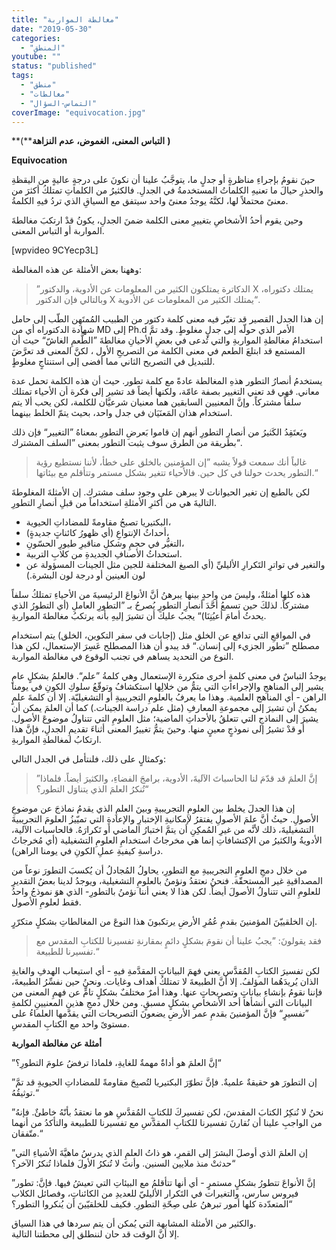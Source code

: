 ```yaml
---
title: "مغالطة المواربة"
date: "2019-05-30"
categories: 
  - "المنطق"
youtube: ""
status: "published"
tags: 
  - "منطق"
  - "مغالطات"
  - "التماس-السؤال"
coverImage: "equivocation.jpg"
---
```


**(****التباس** **المعنى،** **الغموض،** **عدم** **النزاهة** **)**

**Equivocation**

حينَ نقومُ بإجراءِ مناظرةٍ أو جدلٍ ما، يتوجَّبُ علينا أن نكونَ على درجةٍ عاليةٍ من اليقظةِ والحذرِ حيالَ ما تعنيهِ الكلماتُ المستخدمةُ في الجدلِ. فالكثيرُ من الكلماتِ تمتلكُ أكثرَ من معنىً محتملاً لها، لكنَّهُ يوجدُ معنىً واحد سيتفق مع السياقِ الذي تردُ فيهِ الكلمةُ.

وحين يقوم أحدُ الأشخاصِ بتغييرِ معنى الكلمة ضمنَ الجدلِ، يكونُ قدْ ارتكبَ مغالطةَ المواربة أو التباس المعنى.

\[wpvideo 9CYecp3L\]

وههنا بعض الأمثلة عن هذه المغالطة:

> ”الدكاترة يمتلكون الكثير من المعلومات عن الأدوية، والدكتور X يمتلك دكتوراه، وبالتالي فإن الدكتور X يمتلك الكثير من المعلومات عن الأدوية“.

إن هذا الجدل القصير قد تغيّر فيه معنى كلمة دكتور من الطبيب المُمتَهِن الطّب إلى حامل شهادة الدكتوراه أي من MD إلى Ph.d الأمر الذي حولّه إلى جدلٍ مغلوطٍ. وقد تمَّ استخدامُ مغالطةِ المواربةِ والتي تُدعى في بعضِ الأحيانِ مغالطةَ ”الطُّعمِ الغاشّ“ حيث أن المستمع قد ابتلعَ الطعم في معنى الكلمة من التصريحِ الأول ، لكنَّ المعنى قد تعرَّضَ للتبديل في التصريح الثاني مما أفضى إلى استنتاجٍ مغلوطٍ.

يستخدمُ أنصارُ التطور هذهِ المغالطة عادةً مع كلمة تطور. حيث أن هذه الكلمة تحمل عدة معاني. فهي قد تعني التغيير بصفة عامّة، ولكنها أيضاً قد تشير إلى فكرة أن الأحياء تمتلك سلفاً مشتركاً. وإنَّ المعنيين السابقين هما معنيان شرعيَّان للكلمة، لكن يحب ألا يتم استخدام هذان المَعنَيَان في جدل واحد، بحيث يتمّ الخلط بينهما.

ويَعتَقِدُ الكَثيرُ من أنصارِ التطورِ أنهم إن قاموا بَعرضِ التطورِ بمعناهُ ”التغيير“ فإن ذلك بطريقة من الطرق سوف يثبت التطور بمعنى ”السلف المشترك“.

> غالباً أنك سمعت قولاً يشبه ”إن المؤمنين بالخلق على خطأ، لأننا نستطيع رؤية التطور يحدث حولنا في كل حين. فالأحياء تتغير بشكل مستمر وتتأقلم مع بيئاتها.“

لكن بالطبع إن تغير الحيوانات لا يبرهن على وجود سلف مشترك. إن الأمثلةَ المغلوطةَ التاليةَ هي من أكثرِ الأمثلةِ استخداماً من قبلِ أنصارِ التطورِ.

- البكتيريا تصبحُ مقاومةً للمضاداتِ الحيوية،
- أحداثُ الإنتواعِ (أي ظهورُ كائناتٍ جديدةٍ)،
- التغيُّر في حجمِ وشكلِ مناقيرِ طيورِ الحسّونِ،
- استحداثُ الأصنافِ الجديدةِ من كلابِ التربية.
- والتغير في تواترِ التَكرارِ الأليليِّ (أي الصيغ المختلفة للجين مثل الجينات المسؤولة عن لون العينين أو درجة لون البشرة.)

هذه كلها أمثلةٌ، وليسَ من واحدٍ بينها يبرهنُ أنَّ الأنواعَ الرئيسيةَ من الأحياءِ تمتلكُ سلفاً مشتركاً. لذلكَ حين تسمعُ أحَّدَ أنصارِ التطورِ يُصرحُ بـ ”التطورِ العاملِ (أي التطورُ الذي يحدثُ أمامَ أعيُنِنَا)“ يجبُ عليكَ أن تشيرَ إليهِ بأنه يرتكبُ مغالطةَ المواربةِ.

في المواقعِ التي تدافع عن الخلق مثل (إجابات في سفر التكوين، الخلق) يتم استخدام مصطلح ”تطور الجزيء إلى إنسان.“ قد يبدو أن هذا المصطلح عَسِرَ الإستعمال، لكن هذا النوع من التحديد يساهم في تجنب الوقوع في مغالطة المواربة.

يوجدُ التباسٌ في معنى كلمةٍ أخرى متكررة الإستعمال وهي كلمةُ ”علم“. فالعلمُ بشكلٍ عامٍ يشير إلى المناهجِ والإجراءاتِ التي يتمُّ من خلالِها استكشافُ وتوقّعُ سلوكِ الكونِ في يومنا الراهن - أي المناهج العلمية. وهذا ما يعرفُ بالعلومِ التجريبيةِ أو التشغيليّة. إلا أن كلمةَ علمٍ يمكنُ أن تشيرَ إلى مجموعةِ المعارفِ (مثل علم دراسة الجينات.) كما أن العلمَ يمكن أن يشيرَ إلى النماذجِ التي تتعلقُ بالأحداثِ الماضية؛ مثل العلومِ التي تتناولُ موضوعَ الأصول. أو قدْ تشيرُ إلى نموذجٍ معينٍ منها. وحينَ يتمُّ تغييرُ المعنى أثناءَ تقديمِ الجدلِ، فإنَّ هذا ارتكابُ لمغالطةِ المواربةِ.

وكمثالٍ على ذلك، فلنتأمل في الجدل التالي:

> ”إنَّ العلمَ قد قدّمَ لنا الحاسباتَ الآليةَ، الأدوية، برامجَ الفضاءِ، والكثيرَ أيضاً. فلماذا تُنكرُ العلمَ الذي يتناوَل التطور؟“

إن هذا الجدلَ يخلط بين العلومِ التجريبيةِ وبينَ العلمِ الذي يقدمُ نماذجَ عن موضوعِ الأصولِ. حيثُ أنَّ علمَ الأصولِ يفتقرُ لإمكانيةِ الإختبارِ والإعادةِ التي تميّيزُ العلومَ التجريبيةَ التشغيليةَ، ذلك لأنَّه من غيرِ المُمكِنِ أن يتمَّ اختبارُ الماضي أو تَكرارَهُ. فالحاسبات الآلية، الأدويةُ والكثيرُ من الإكتشافاتِ إنما هي مخرجاتُ استخدامِ العلومِ التشغيلية (أي مُخرجاتُ دراسةِ كيفيةِ عملِ الكونِ في يومنا الراهن).

من خلال دمجِ العلومِ التجريبيةِ مع التطورِ، يحاولُ المُجادلُ أن يُكسبَ التطورَ نوعاً من المصداقيةِ غير المستحقّة. فنحنُ نعتقدُ ونؤمنُ بالعلومِ التشغيلية، ويوجدُ لدينا بعضُ التقديرِ للعلومِ التي تتناولُ الأصولَ أيضاً. لكن هذا لا يعني أننا نؤمنُ بالتطورِ- الذي هوَ نموذجُ واحدُ فقط لعلومِ الأصول.

إن الخلقييّنَ المؤمنينَ بقدمِ عُمُرِ الأرضِ يرتكبونَ هذا النوعَ من المغالطاتِ بشكلٍ متكرّرٍ.

> فقد يقولونَ: ”يجبُ علينا أن نقومَ بشكلٍ دائمٍ بمقارنةِ تفسيرنا للكتابِ المقدس مع تفسيرنا للطبيعة.“

لكن تفسيرَ الكتابِ المُقدَّس يعني فهمَ البياناتِ المقدَّمةِ فيهِ - أي استيعاب الهدفِ والغايةِ الذان يُريدَهُما المؤلفُ. إلا أنَّ الطبيعةَ لا تمتلكُ أهداف وغايات. ونحنُ حين نفسِّرُ الطبيعةَ، فإننا نقومُ بإنشاءِ بياناتٍ وتصريحاتٍ عنها. وهذا أمرٌ مختلفٌ بشكلٍ تامٍّ عن فهمِ المعنى من البيانات التي أنشأها أحد الأشخاصِ بشكلٍ مسبقٍ. ومن خلال دمجِ هذينِ المعنيينِ لكلمةِ ”تفسيرٍ“ فإنَّ المؤمنينَ بقدمِ عمر الأرضِ يضعونَ التصريحات التي يقدّمها العلماءُ على مستوىً واحد مع الكتابِ المقدسِ.

**أمثلة عن مغالطة المواربة**

”إنَّ العلمَ هو أداةٌ مهمةٌ للغايةِ، فلماذا ترفضُ علومَ التطورِ؟“

”إن التطورَ هو حقيقةٌ علميةٌ. فإنَّ تطوّرَ البكتيريا لتُصبِحَ مقاومةً للمضاداتِ الحيويةِ قد تمَّ توثيقُهُ.“

”نحنُ لا نُنكِرُ الكتابَ المقدسَ، لكن تفسيركَ للكتابِ المُقدَّسِ هو ما نعتقدُ بأنّهُ خاطئٌ. فإنهُ من الواجبِ علينا أن نُقارنَ تفسيرنا للكتابِ المقدَّسِ مع تفسيرنا للطبيعة والتأكدُ من أنهما متّفقان.“

”إن العلمَ الذي أوصلَ البشرَ إلى القمرِ، هو ذاتُ العلمِ الذي يدرسُ ماهيَّةَ الأشياءِ التي حدثتْ منذ ملايين السنين. وأنتَ لا تُنكرُ الأولَ فلماذا تُنكرُ الآخر؟“

”إنَّ الأنواعَ تتطورُ بشكلٍ مستمرٍ - أي أنها تتأقلمُ مع البيئاتِ التي تعيشُ فيها. فإنَّ: تطور فيروس سارس، والتغيرات في التَكرار الأليليّ للعديدِ من الكائناتِ، وفصائل الكلاب المتعدّدة كلها أمور تبرهنُ على صِحّةِ التطورِ. فكيف للخلقيّينَ أن يُنكروا التطور؟“

والكثير من الأمثلة المشابهة التي يُمكن أن يتم سردها في هذا السياق.  
إلا أنَّ الوقت قد حان لننطلق إلى محطتنا التالية.
